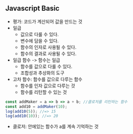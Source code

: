 ## Javascript Basic

- 평가: 코드가 계산되어 값을 만드는 것
- 일급
  - 값으로 다룰 수 있다.
  - 변수에 담을 수 있다.
  - 함수의 인자로 사용될 수 있다.
  - 함수의 결과로 사용될 수 있다.
- 일급 함수 -> 함수는 일급
  - 함수를 값으로 다룰 수 있다.
  - 조합성과 추상화의 도구
- 고차 함수: 함수를 값으로 다루는 함수
  - 함수를 인자 값으로 다루는 것
  - 함수를 리턴할 수 있는 것

~~~javascript
const addMaker = a => b => a + b; //클로저를 리턴하는 함수
const add10 = addMaker(10);
log(add10(5)); //=> 15
log(add10(10)); //=> 20
~~~

- 클로저: 안에있는 함수가 a를 계속 기억하는 것